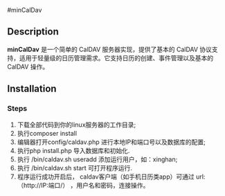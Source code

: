 #minCalDav

## Description

**minCalDav** 是一个简单的 CalDAV 服务器实现，提供了基本的 CalDAV 协议支持，适用于轻量级的日历管理需求。它支持日历的创建、事件管理以及基本的 CalDAV 操作。

## Installation

### Steps

1. 下载全部代码到你的linux服务器的工作目录;
2. 执行composer install
3. 编辑器打开config/caldav.php 进行本地IP和端口号以及数据库的配置;
4. 执行php install.php 导入数据库和初始化.
5. 执行 /bin/caldav.sh useradd 添加运行用户，如：xinghan;
6. 执行 /bin/caldav.sh start 可打开程序运行.
7. 程序运行成功开启后， caldav客户端（如手机日历类app）可通过 url: （http://IP:端口/） ，用户名和密码，连接操作。
